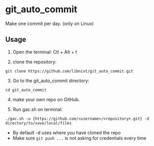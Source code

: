# git_auto_commit
Make one commit per day. (only on Linux)

## Usage
1) Open the terminal: Ctl + Alt + t

2) clone the repository:

```Shell
git clone https://github.com/libnist/git_auto_commit.git
```

3) Go to the git_auto_commit directory:

```Shell
cd git_auto_commit
```

4) make your own repo on GitHub.


5) Run gac.sh on terminal:

```Shell
./gac.sh -u {https://github.com/<username>/<repository>.git} -d directory/to/save/local/files
```

* By default -d uses where you have cloned the repo
* Make sure `git push ...` is not asking for credentials every time
